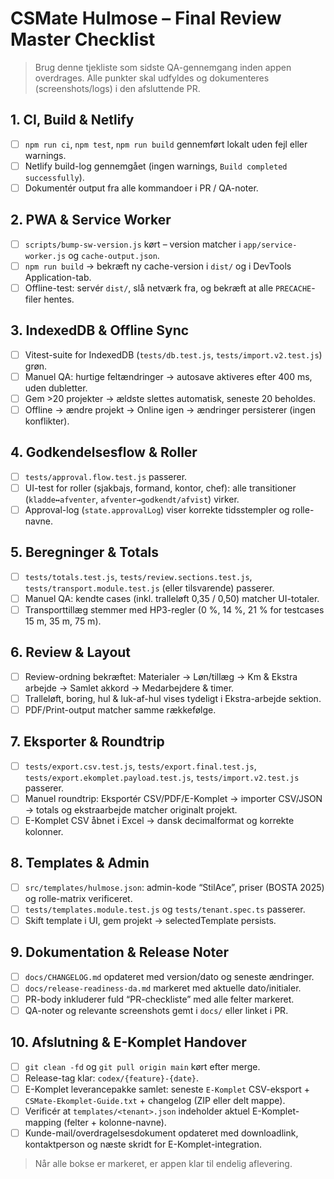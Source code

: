 # CSMate Hulmose – Final Review Master Checklist

> Brug denne tjekliste som sidste QA-gennemgang inden appen overdrages. Alle punkter skal udfyldes og dokumenteres (screenshots/logs) i den afsluttende PR.

## 1. CI, Build & Netlify
- [ ] `npm run ci`, `npm test`, `npm run build` gennemført lokalt uden fejl eller warnings.
- [ ] Netlify build-log gennemgået (ingen warnings, `Build completed successfully`).
- [ ] Dokumentér output fra alle kommandoer i PR / QA-noter.

## 2. PWA & Service Worker
- [ ] `scripts/bump-sw-version.js` kørt – version matcher i `app/service-worker.js` og `cache-output.json`.
- [ ] `npm run build` → bekræft ny cache-version i `dist/` og i DevTools Application-tab.
- [ ] Offline-test: servér `dist/`, slå netværk fra, og bekræft at alle `PRECACHE`-filer hentes.

## 3. IndexedDB & Offline Sync
- [ ] Vitest-suite for IndexedDB (`tests/db.test.js`, `tests/import.v2.test.js`) grøn.
- [ ] Manuel QA: hurtige feltændringer → autosave aktiveres efter 400 ms, uden dubletter.
- [ ] Gem >20 projekter → ældste slettes automatisk, seneste 20 beholdes.
- [ ] Offline → ændre projekt → Online igen → ændringer persisterer (ingen konflikter).

## 4. Godkendelsesflow & Roller
- [ ] `tests/approval.flow.test.js` passerer.
- [ ] UI-test for roller (sjakbajs, formand, kontor, chef): alle transitioner (`kladde↔afventer`, `afventer→godkendt/afvist`) virker.
- [ ] Approval-log (`state.approvalLog`) viser korrekte tidsstempler og rolle-navne.

## 5. Beregninger & Totals
- [ ] `tests/totals.test.js`, `tests/review.sections.test.js`, `tests/transport.module.test.js` (eller tilsvarende) passerer.
- [ ] Manuel QA: kendte cases (inkl. tralleløft 0,35 / 0,50) matcher UI-totaler.
- [ ] Transporttillæg stemmer med HP3-regler (0 %, 14 %, 21 % for testcases 15 m, 35 m, 75 m).

## 6. Review & Layout
- [ ] Review-ordning bekræftet: Materialer → Løn/tillæg → Km & Ekstra arbejde → Samlet akkord → Medarbejdere & timer.
- [ ] Tralleløft, boring, hul & luk-af-hul vises tydeligt i Ekstra-arbejde sektion.
- [ ] PDF/Print-output matcher samme rækkefølge.

## 7. Eksporter & Roundtrip
- [ ] `tests/export.csv.test.js`, `tests/export.final.test.js`, `tests/export.ekomplet.payload.test.js`, `tests/import.v2.test.js` passerer.
- [ ] Manuel roundtrip: Eksportér CSV/PDF/E-Komplet → importer CSV/JSON → totals og ekstraarbejde matcher originalt projekt.
- [ ] E-Komplet CSV åbnet i Excel → dansk decimalformat og korrekte kolonner.

## 8. Templates & Admin
- [ ] `src/templates/hulmose.json`: admin-kode “StilAce”, priser (BOSTA 2025) og rolle-matrix verificeret.
- [ ] `tests/templates.module.test.js` og `tests/tenant.spec.ts` passerer.
- [ ] Skift template i UI, gem projekt → selectedTemplate persists.

## 9. Dokumentation & Release Noter
- [ ] `docs/CHANGELOG.md` opdateret med version/dato og seneste ændringer.
- [ ] `docs/release-readiness-da.md` markeret med aktuelle dato/initialer.
- [ ] PR-body inkluderer fuld “PR-checkliste” med alle felter markeret.
- [ ] QA-noter og relevante screenshots gemt i `docs/` eller linket i PR.

## 10. Afslutning & E-Komplet Handover
- [ ] `git clean -fd` og `git pull origin main` kørt efter merge.
- [ ] Release-tag klar: `codex/{feature}-{date}`.
- [ ] E-Komplet leverancepakke samlet: seneste `E-Komplet` CSV-eksport + `CSMate-Ekomplet-Guide.txt` + changelog (ZIP eller delt mappe).
- [ ] Verificér at `templates/<tenant>.json` indeholder aktuel E-Komplet-mapping (felter + kolonne-navne).
- [ ] Kunde-mail/overdragelsesdokument opdateret med downloadlink, kontaktperson og næste skridt for E-Komplet-integration.

> Når alle bokse er markeret, er appen klar til endelig aflevering.
